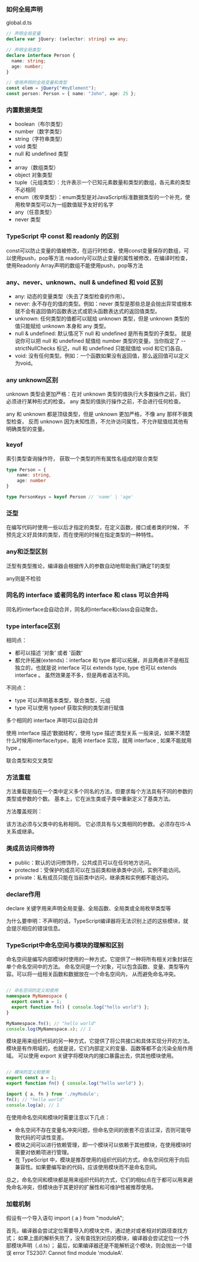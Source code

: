 ### 如何全局声明
global.d.ts
```typescript
// 声明全局变量
declare var jQuery: (selector: string) => any;

// 声明全局类型
declare interface Person {
  name: string;
  age: number;
}

// 使用声明的全局变量和类型
const elem = jQuery("#myElement");
const person: Person = { name: "John", age: 25 };

```

### 内置数据类型

- boolean（布尔类型）
- number（数字类型）
- string（字符串类型）
- void 类型
- null 和 undefined 类型
- 
- array（数组类型）
- object 对象类型
- tuple（元组类型）：允许表示一个已知元素数量和类型的数组，各元素的类型不必相同
- enum（枚举类型）：enum类型是对JavaScript标准数据类型的一个补充，使用枚举类型可以为一组数值赋予友好的名字
- any（任意类型）
- never 类型


### TypeScript 中 const 和 readonly 的区别
const可以防止变量的值被修改，在运行时检查，使用const变量保存的数组，可以使用push，pop等方法
readonly可以防止变量的属性被修改，在编译时检查，使用Readonly Array声明的数组不能使用push，pop等方法


### any、never、unknown、null & undefined 和 void 区别

- any: 动态的变量类型（失去了类型检查的作用）。
- never: 永不存在的值的类型。例如：never 类型是那些总是会抛出异常或根本就不会有返回值的函数表达式或箭头函数表达式的返回值类型。
- unknown: 任何类型的值都可以赋给 unknown 类型，但是 unknown 类型的值只能赋给 unknown 本身和 any 类型。
- null & undefined: 默认情况下 null 和 undefined 是所有类型的子类型。 就是说你可以把 null 和 undefined 赋值给 number 类型的变量。当你指定了 --strictNullChecks 标记，null 和 undefined 只能赋值给 void 和它们各自。
- void: 没有任何类型。例如：一个函数如果没有返回值，那么返回值可以定义为void。


### any unknown区别
unknown 类型会更加严格：在对 unknown 类型的值执行大多数操作之前，我们必须进行某种形式的检查。
any 类型的值执行操作之前，不会进行任何检查。

any 和 unknown 都是顶级类型，但是 unknown 更加严格，不像 any 那样不做类型检查，
反而 unknown 因为未知性质，不允许访问属性，不允许赋值给其他有明确类型的变量。


### keyof
索引类型查询操作符， 获取一个类型的所有属性名组成的联合类型
```typescript
type Person = {
    name: string,
    age: number
}

type PersonKeys = keyof Person // 'name' | 'age'
```


### 泛型
在编写代码时使用一些以后才指定的类型，在定义函数，接口或者类的时候，
不预先定义好具体的类型，而在使用的时候在指定类型的一种特性。


### any和泛型区别
泛型有类型推论，编译器会根据传入的参数自动地帮助我们确定T的类型

any则是不检验


### 同名的 interface 或者同名的 interface 和 class 可以合并吗
同名的interface会自动合并，同名的interface和class会自动聚合。


### type interface区别
相同点：

- 都可以描述 '对象' 或者 '函数'
- 都允许拓展(extends)：interface 和 type 都可以拓展，并且两者并不是相互独立的，也就是说 interface 可以 extends type, type 也可以 extends interface 。 虽然效果差不多，但是两者语法不同。

不同点：
- type 可以声明基本类型，联合类型，元组
- type 可以使用 typeof 获取实例的类型进行赋值


多个相同的 interface 声明可以自动合并

使用 interface 描述‘数据结构’，使用 type 描述‘类型关系
一般来说，如果不清楚什么时候用interface/type，能用 interface 实现，就用 interface , 如果不能就用 type 。

联合类型和交叉类型

### 方法重载
方法重载是指在一个类中定义多个同名的方法，但要求每个方法具有不同的参数的类型或参数的个数。
基本上，它在派生类或子类中重新定义了基类方法。

方法覆盖规则：

该方法必须与父类中的名称相同。
它必须具有与父类相同的参数。
必须存在IS-A关系或继承。


### 类成员访问修饰符
- public：默认的访问修饰符，公共成员可以在任何地方访问。
- protected：受保护的成员可以在当前类和继承类中访问，实例不能访问。
- private：私有成员只能在当前类中访问，继承类和实例都不能访问。


### declare作用
declare 关键字用来声明全局变量、全局函数、全局类或全局枚举类型等

为什么要申明：不声明的话，TypeScript编译器将无法识别上述的这些模块，就会提示相应的错误信息。


### TypeScript中命名空间与模块的理解和区别

命名空间是编写内部模块时使用的一种方式，它提供了一种将所有相关对象封装在单个命名空间中的方法。
命名空间是一个对象，可以包含函数、变量、类型等内容。可以将一组相关函数和数据放在一个命名空间内，
从而避免命名冲突。
```typescript

// 命名空间的定义和使用
namespace MyNamespace {
  export const a = 1;
  export function fn() { console.log("hello world") };
}

MyNamespace.fn(); // "hello world"
console.log(MyNamespace.a); // 1

```


模块是用来组织代码的另一种方式，它提供了将公共接口和具体实现分开的方法。
模块是有作用域的，也就是说，它们内部定义的变量、函数等都不会污染全局作用域。
可以使用 export 关键字将模块内的接口暴露出去，供其他模块使用。
```typescript

// 模块的定义和使用
export const a = 1;
export function fn() { console.log("hello world") };

import { a, fn } from './myModule';
fn(); // "hello world"
console.log(a); // 1


```

在使用命名空间和模块时需要注意以下几点：
- 命名空间不存在变量名冲突问题，但命名空间的嵌套不应该过深，否则可能导致代码的可读性变差。
- 模块之间可以进行依赖管理，即一个模块可以依赖于其他模块，在使用模块时需要对依赖项进行管理。
- 在 TypeScript 中，模块是推荐使用的组织代码的方式，命名空间仅用于向后兼容性。如果要编写新的代码，应该使用模块而不是命名空间。


总之，命名空间和模块都是用来组织代码的方式，它们的相似点在于都可以用来避免命名冲突，但模块由于其更好的扩展性和可维护性被推荐使用。


### 加载机制
假设有一个导入语句 import { a } from "moduleA";

首先，编译器会尝试定位需要导入的模块文件，通过绝对或者相对的路径查找方式；
如果上面的解析失败了，没有查找到对应的模块，编译器会尝试定位一个外部模块声明（.d.ts）；
最后，如果编译器还是不能解析这个模块，则会抛出一个错误 error TS2307: Cannot find module 'moduleA'.
